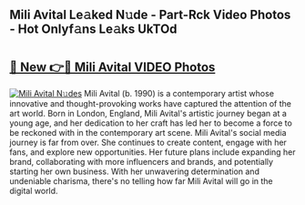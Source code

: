 ## Mili Avital Le𝚊ked N𝚞de - Part-Rck Video Photos - Hot Onlyf𝚊ns Le𝚊ks UkTOd

# <h2><a href="http://ab64120.deff.icu/?id=Mili+Avital">🔗 New 👉🔴 Mili Avital VIDEO Photos</a></h2>

[![Mili Avital N𝚞des](https://i.imgur.com/rIISA9y.gif)](http://ab64120.deff.icu/?id=Mili+Avital)
Mili Avital (b. 1990) is a contemporary artist whose innovative and thought-provoking works have captured the attention of the art world. Born in London, England, Mili Avital's artistic journey began at a young age, and her dedication to her craft has led her to become a force to be reckoned with in the contemporary art scene. Mili Avital's social media journey is far from over. She continues to create content, engage with her fans, and explore new opportunities. Her future plans include expanding her brand, collaborating with more influencers and brands, and potentially starting her own business. With her unwavering determination and undeniable charisma, there's no telling how far Mili Avital will go in the digital world.
